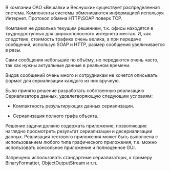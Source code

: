 В компании ОАО «Вешалки и Веснушки» существует распределенная система.
Компоненты системы обмениваются информацией используя Интернет. Протокол обмена HTTP\SOAP поверх TCP.

Компания не довольна текущим решением, т.к. офисы находятся в труднодоступных для широкополосного интернета местах. И, как следствие, стоимость трафика очень велика, а при передаче сообщений, используя SOAP и HTTP, размер сообщения увеличивается в разы.

Сами сообщения небольшие по объёму, но передаются очень часто, так как нужны актуальные данные в реальном времени.

Видов сообщений очень много и сотрудникам не хочется описывать формат для сериализации каждого из них вручную.

Было принято решение разработать собственную реализацию Сериализатора данных, удовлетворяющую следующим условиям:

* Компактность результирующих данных сериализации.

* Сериализация полного графа объекта.

Решение задачи должно содержать приложение, позволяющие наглядно просмотреть результат сериализации и десериализации данных. Реализация тестового приложения может быть выполнена с использованием любого типа графического приложения, т.е. можно использовать консольное приложение и полноценное GUI.

Запрещено использовать стандартные сериализаторы, к примеру BinaryFormatter, ObjectOutputStream и т.п.